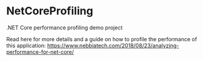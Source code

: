# NetCoreProfiling
.NET Core performance profiling demo project

Read here for more details and a guide on how to profile the performance of this application: https://www.nebbiatech.com/2018/08/23/analyzing-performance-for-net-core/
